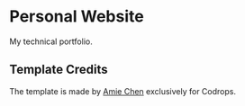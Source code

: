 # Personal Website
My technical portfolio.

## Template Credits
The template is made by [Amie Chen](http://amie-chen.com) exclusively for Codrops.


